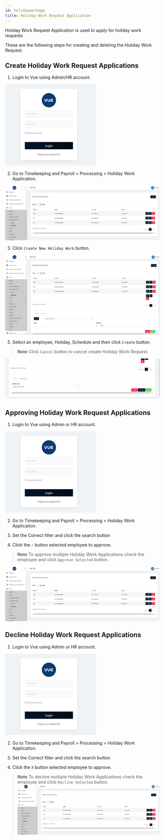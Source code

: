 ```yaml
---
id: holidayworkapp
title: Holiday Work Request Application
---
```

Holiday Work Request Application is used to apply for holiday work requests

These are the following steps for creating and deleting the Holiday Work Request.

## Create Holiday Work Request Applications 

1. Login to Vue using  Admin/HR account.
 
 ![alt-text](assets/23.png)

2. Go to Timekeeping and Payroll > Processing > Holiday Work Application.

![alt-text](assets/bentitlement/1.png)  

3. Click `Create New Holiday Work` button.

![alt-text](assets/bentitlement/2.png)  

5. Select an employee, Holiday, Schedule and then click `Create` button.

> **Note** Click `Cancel` button to cancel create Holiday Work Request.

![alt-text](assets/bentitlement/3.png)  


## Approving Holiday Work Request Applications 


1. Login to Vue using Admin or HR account. 

![alt-text](assets/Picture2.png)

2. Go to Timekeeping and Payroll > Processing > Holiday Work Application.

3. Set the Correct filter and click the search button

4. Click the `✓` button selected employee to approve.

> **Note** To approve multiple Holiday Work Applications check the employee and click `Approve Selected` button.

![alt-text](assets/bentitlement/1.png) 

 ## Decline Holiday Work Request Applications 
 
 1. Login to Vue using Admin or HR account. 

![alt-text](assets/Picture2.png)

2. Go to Timekeeping and Payroll > Processing > Holiday Work Application.

3. Set the Correct filter and click the search button

4. Click the `X` button selected employee to approve.

> **Note** To decline multiple Holiday Work Applications check the employee and click `Decline Selected` button.
![alt-text](assets/bentitlement/1.png) 
